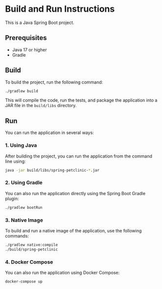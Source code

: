 # Build and Run Instructions

This is a Java Spring Boot project.

## Prerequisites

- Java 17 or higher
- Gradle

## Build

To build the project, run the following command:

```bash
./gradlew build
```

This will compile the code, run the tests, and package the application into a JAR file in the `build/libs` directory.

## Run

You can run the application in several ways:

### 1. Using Java
After building the project, you can run the application from the command line using:

```bash
java -jar build/libs/spring-petclinic-*.jar
```

### 2. Using Gradle
You can also run the application directly using the Spring Boot Gradle plugin:

```bash
./gradlew bootRun
```

### 3. Native Image
To build and run a native image of the application, use the following commands:

```bash
./gradlew native:compile
./build/spring-petclinic
```

### 4. Docker Compose
You can also run the application using Docker Compose:

```bash
docker-compose up
```